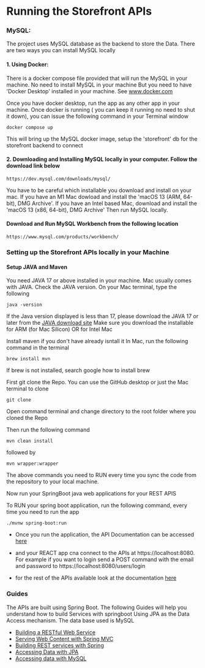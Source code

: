 # Running the Storefront APIs

### MySQL:

The project uses MySQL database as the backend to store the Data. There are two ways you can install MySQL locally

#### 1. Using Docker:
There is a docker compose file provided that will run the MySQL in your machine. No need to install MySQL in your machine
But you need to have 'Docker Desktop' installed in your machine. See www.docker.com

Once you have docker desktop, run the app as any other app in your machine. Once docker is running ( you can keep it running no need to shut it down), you can issue the following command in your Terminal window

```
docker compose up

```

This will bring up the MySQL docker image, setup the 'storefront' db for the storefront backend to connect

#### 2. Downloading and Installing MySQL locally in your computer. Follow the download link below
```
https://dev.mysql.com/downloads/mysql/

```
You have to be careful which installable you download and install on your mac. If you have an M1 Mac dowload and install the 'macOS 13 (ARM, 64-bit), DMG Archive'. If you have an Intel based Mac, download and install the 'macOS 13 (x86, 64-bit), DMG Archive'
Then run MySQL locally.

#### Download and Run MySQL Workbench from the following location

```
https://www.mysql.com/products/workbench/

```

### Setting up the Storefront APIs locally in your Machine

#### Setup JAVA and Maven

You need JAVA 17 or above installed in your machine. Mac usually comes with JAVA.
Check the JAVA version. On your Mac terminal, type the following

```
java -version

```

If the Java version displayed is less than 17, please download the JAVA 17 or later from the [JAVA download site](https://www.oracle.com/java/technologies/downloads/#jdk17-mac)
Make sure you download the installable for ARM (for Mac Silicon) OR for Intel Mac

Install maven if you don't have already isntall it 
In Mac, run the following command in the terminal

```
brew install mvn

```
If brew is not installed, search google how to install brew

First git clone the Repo. You can use the GitHub desktop or just the Mac terminal to clone

```
git clone 

```

Open command terminal and change directory to the root folder where you cloned the Repo

Then run the following command


``` 
mvn clean install

```

followed by

``` 
mvn wrapper:wrapper

```
The above commands you need to RUN every time you sync the code from the repository to your local machine.


Now run your SpringBoot java web applications for your REST APIS

To RUN your spring boot application, run the following command, every time you need to run the app

``` 
./mvnw spring-boot:run

```

* Once you run the application, the API Documentation can be accessed [here](http://localhost:8080/swagger-ui/index.html)

* and your REACT app cna connect to the APIs at https://localhost:8080. For example if you want to login send a POST command with the email and password to https://localhost:8080/users/login

* for the rest of the APIs available look at the documentation [here](http://localhost:8080/swagger-ui/index.html)

### Guides

The APIs are built using Spring Boot. The following Guides will help you understand how to build Services with springboot
Using JPA as the Data Access mechanism. The data base used is MySQL


* [Building a RESTful Web Service](https://spring.io/guides/gs/rest-service/)
* [Serving Web Content with Spring MVC](https://spring.io/guides/gs/serving-web-content/)
* [Building REST services with Spring](https://spring.io/guides/tutorials/rest/)
* [Accessing Data with JPA](https://spring.io/guides/gs/accessing-data-jpa/)
* [Accessing data with MySQL](https://spring.io/guides/gs/accessing-data-mysql/)

